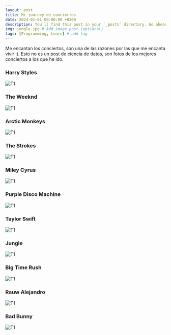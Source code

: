 ```yaml
---
layout: post
title: Mi journey de conciertos
date: 2024-01-01 00:00:00 +0300
description: You’ll find this post in your `_posts` directory. Go ahead and edit it and re-build the site to see your changes. # Add post description (optional)
img: jungle.jpg # Add image post (optional)
tags: [Programming, Learn] # add tag
---
```

Me encantan los conciertos, son una de las razones por las que me encanta vivir :).
Esto no es un post de ciencia de datos, son fotos de los mejores conciertos a los que he ido.

### Harry Styles
![T1]({{site.baseurl}}/assets/img/hs.jpg)

### The Weeknd
![T1]({{site.baseurl}}/assets/img/weeknd.jpg)

### Arctic Monkeys
![T1]({{site.baseurl}}/assets/img/am.jpg)

### The Strokes
![T1]({{site.baseurl}}/assets/img/ts.jpg)

### Miley Cyrus
![T1]({{site.baseurl}}/assets/img/miley.jpg)

### Purple Disco Machine
![T1]({{site.baseurl}}/assets/img/pdm.jpg)

### Taylor Swift
![T1]({{site.baseurl}}/assets/img/taylor.jpg)

### Jungle 
![T1]({{site.baseurl}}/assets/img/jungle2.jpg)

### Big Time Rush
![T1]({{site.baseurl}}/assets/img/btr.jpg)

### Rauw Alejandro
![T1]({{site.baseurl}}/assets/img/ra.jpg)

### Bad Bunny 
![T1]({{site.baseurl}}/assets/img/bb.jpg)